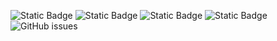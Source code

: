 ![Static Badge](https://img.shields.io/badge/blacklists-60-000000) ![Static Badge](https://img.shields.io/badge/blacklisted-2800268-cc0000) ![Static Badge](https://img.shields.io/badge/whitelisted-2247-00CC00) ![Static Badge](https://img.shields.io/badge/streaming_blacklist-28107-000000) ![GitHub issues](https://img.shields.io/github/issues/fabriziosalmi/blacklists)

